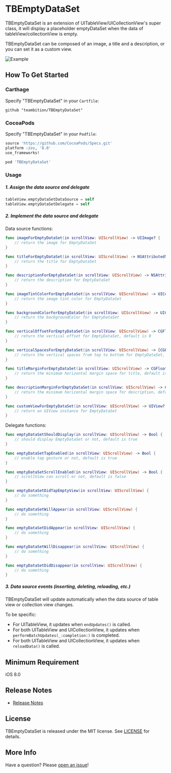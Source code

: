 # TBEmptyDataSet
TBEmptyDataSet is an extension of UITableView/UICollectionView's super class, it will  display a placeholder emptyDataSet when the data of tableView/collectionView is empty.

TBEmptyDataSet can be composed of an image, a title and a description, or you can set it as a custom view.


![Example](Screenshots/Example.gif "Example")


## How To Get Started
### Carthage
Specify "TBEmptyDataSet" in your ```Cartfile```:
```ogdl 
github "teambition/TBEmptyDataSet"
```

### CocoaPods
Specify "TBEmptyDataSet" in your ```Podfile```:
```ruby 
source 'https://github.com/CocoaPods/Specs.git'
platform :ios, '8.0'
use_frameworks!

pod 'TBEmptyDataSet'
```

### Usage
##### 1.  Assign the data source and delegate
```swift
tableView.emptyDataSetDataSource = self
tableView.emptyDataSetDelegate = self
```
##### 2.  Implement the data source and delegate
Data source functions:
```swift 
func imageForEmptyDataSet(in scrollView: UIScrollView) -> UIImage? {
    // return the image for EmptyDataSet
}

func titleForEmptyDataSet(in scrollView: UIScrollView) -> NSAttributedString? {
    // return the title for EmptyDataSet
}

func descriptionForEmptyDataSet(in scrollView: UIScrollView) -> NSAttributedString? {
    // return the description for EmptyDataSet
}

func imageTintColorForEmptyDataSet(in scrollView: UIScrollView) -> UIColor? {
    // return the image tint color for EmptyDataSet
}

func backgroundColorForEmptyDataSet(in scrollView: UIScrollView) -> UIColor? {
    // return the backgroundColor for EmptyDataSet
}

func verticalOffsetForEmptyDataSet(in scrollView: UIScrollView) -> CGFloat {
    // return the vertical offset for EmptyDataSet, default is 0
}

func verticalSpacesForEmptyDataSet(in scrollView: UIScrollView) -> [CGFloat] {
    // return the vertical spaces from top to bottom for EmptyDataSet, default is [12, 12]
}

func titleMarginForEmptyDataSet(in scrollView: UIScrollView) -> CGFloat {
    // return the minimum horizontal margin space for title, default is 15
}

func descriptionMarginForEmptyDataSet(in scrollView: UIScrollView) -> CGFloat {
    // return the minimum horizontal margin space for description, default is 15
}

func customViewForEmptyDataSet(in scrollView: UIScrollView) -> UIView? {
    // return an UIView instance for EmptyDataSet
}
``` 
Delegate functions:
```swift
func emptyDataSetShouldDisplay(in scrollView: UIScrollView) -> Bool {
    // should display EmptyDataSet or not, default is true
}

func emptyDataSetTapEnabled(in scrollView: UIScrollView) -> Bool {
    // enable tap gesture or not, default is true
}

func emptyDataSetScrollEnabled(in scrollView: UIScrollView) -> Bool {
    // scrollView can scroll or not, default is false
}

func emptyDataSetDidTapEmptyView(in scrollView: UIScrollView) {
    // do something
}

func emptyDataSetWillAppear(in scrollView: UIScrollView) {
    // do something
}

func emptyDataSetDidAppear(in scrollView: UIScrollView) {
    // do something
}

func emptyDataSetWillDisappear(in scrollView: UIScrollView) {
    // do something
}

func emptyDataSetDidDisappear(in scrollView: UIScrollView) {
    // do something
}
```
##### 3.  Data source events (inserting, deleting, reloading, etc.)
TBEmptyDataSet will update automatically when the data source of table view or collection view changes.

To be specific:
* For UITableView, it updates when ```endUpdates()``` is called.
* For both UITableView and UICollectionView, it updates when ```performBatchUpdates(_:completion:)``` is completed.
* For both UITableView and UICollectionView, it updates when ```reloadData()``` is called.

## Minimum Requirement
iOS 8.0

## Release Notes
* [Release Notes](https://github.com/teambition/TBEmptyDataSet/releases)

## License
TBEmptyDataSet is released under the MIT license. See [LICENSE](https://github.com/teambition/TBEmptyDataSet/blob/master/LICENSE.md) for details.

## More Info
Have a question? Please [open an issue](https://github.com/teambition/TBEmptyDataSet/issues/new)!
